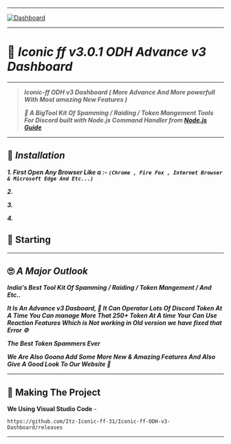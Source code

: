 ----

[![Dashboard](https://cdn.discordapp.com/attachments/791705781086846996/859343011573399567/20210629_133209.png)](https://github.com/Itz-Iconic-ff-31/Iconic-ff-ODH-v3-Dashboard)

----

# 🤖 ***Iconic ff v3.0.1 ODH Advance v3 Dashboard***

----

> ***Iconic-ff ODH v3 Dashboard ( More Advance And More powerfull With Most amazing New Features )***
>
>***🚀 A BigTool Kit Of Spamming / Raiding / Token Mangement Tools For Discord built with Node.js Command Handler from [Node.js Guide](https://nodejs.org/en/docs/guides/)***

----

## 🚀 ***Installation***

***1. First Open Any Browser Like a :- `(Chrome , Fire Fox , Internet Browser & Microsoft Edge And Etc...)`***

***2.***

***3.*** 

***4.***

## 🏁 Starting


----

## 🙄 ***A Major Outlook***

***India's Best Tool Kit Of Spamming / Raiding / Token Mangement / And Etc..***

***It Is An Advance v3 Dasboard, 🚀 It Can Operator Lots Of Discord Token At A Time You Can manage More That 250+ Token At A time Your Can Use Reaction Features Which is Not working in Old version we have fixed that Error ⚙️***

***The Best Token Spammers Ever***

***We Are Also Goona Add Some More New & Amazing Features And Also Give A Good Look To Our Website 🚀***

---

## 🔎 Making The Project

**We Using Visual Studio Code** -

```
https://github.com/Itz-Iconic-ff-31/Iconic-ff-ODH-v3-Dashboard/releases
```
----
